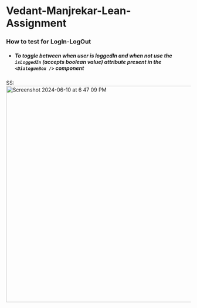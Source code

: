 # Vedant-Manjrekar-Lean-Assignment

### How to test for LogIn-LogOut

- ##### To toggle between when user is loggedIn and when not use the `isLoggedIn` <i>(accepts boolean value)</i> attribute present in the `<DialogueBox />` component

SS:
<img width="590" alt="Screenshot 2024-06-10 at 6 47 09 PM" src="https://github.com/Vedant-Manjrekar/Vedant-Manjrekar-Lean-Assignment/assets/93585735/7ad991db-9538-4479-bddc-bce55a3f7107">
